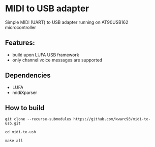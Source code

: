 # MIDI to USB adapter

Simple MIDI (UART) to USB adapter running on AT90USB162 microcontroller

## Features:

- build upon LUFA USB framework
- only channel voice messages are supported

## Dependencies

- LUFA
- midiXparser

## How to build

`git clone --recurse-submodules https://github.com/kwarc93/midi-to-usb.git`

`cd midi-to-usb`

`make all`